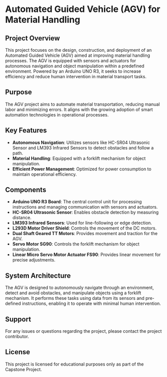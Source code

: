 # Automated Guided Vehicle (AGV) for Material Handling

## Project Overview
This project focuses on the design, construction, and deployment of an Automated Guided Vehicle (AGV) aimed at improving material handling processes. The AGV is equipped with sensors and actuators for autonomous navigation and object manipulation within a predefined environment. Powered by an Arduino UNO R3, it seeks to increase efficiency and reduce human intervention in material transport tasks.

## Purpose
The AGV project aims to automate material transportation, reducing manual labor and minimizing errors. It aligns with the growing adoption of smart automation technologies in operational processes.

## Key Features
- **Autonomous Navigation**: Utilizes sensors like HC-SR04 Ultrasonic Sensor and LM393 Infrared Sensors to detect obstacles and follow a path.
- **Material Handling**: Equipped with a forklift mechanism for object manipulation.
- **Efficient Power Management**: Optimized for power consumption to maintain operational efficiency.

## Components
- **Arduino UNO R3 Board**: The central control unit for processing instructions and managing communication with sensors and actuators.
- **HC-SR04 Ultrasonic Sensor**: Enables obstacle detection by measuring distance.
- **LM393 Infrared Sensors**: Used for line-following or edge detection.
- **L293D Motor Driver Shield**: Controls the movement of the DC motors.
- **Dual Shaft Geared TT Motors**: Provides movement and traction for the AGV.
- **Servo Motor SG90**: Controls the forklift mechanism for object manipulation.
- **Linear Micro Servo Motor Actuator FS90**: Provides linear movement for precise adjustments.

## System Architecture
The AGV is designed to autonomously navigate through an environment, detect and avoid obstacles, and manipulate objects using a forklift mechanism. It performs these tasks using data from its sensors and pre-defined instructions, enabling it to operate with minimal human intervention.

## Support

For any issues or questions regarding the project, please contact the project contributor.

## License

This project is licensed for educational purposes only as part of the Capstone Project. 
